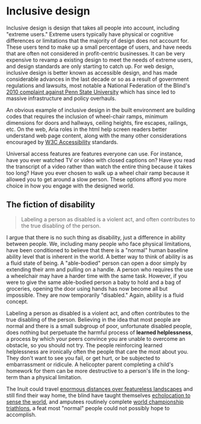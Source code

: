 # Inclusive design

Inclusive design is design that takes all people into account, including "extreme users." Extreme users typically have physical or cognitive differences or limitations that the majority of design does not account for. These users tend to make up a small percentage of users, and have needs that are often not considered in profit-centric businesses. It can be very expensive to revamp a existing design to meet the needs of extreme users, and design standards are only starting to catch up. For web design, inclusive design is better known as accessible design, and has made considerable advances in the last decade or so as a result of government regulations and lawsuits, most notable a National Federation of the Blind's [2010 complaint against Penn State University](https://nfb.org/node/1026) which has since led to massive infrastructure and policy overhauls.

An obvious example of inclusive design in the built environment are building codes that requires the inclusion of wheel-chair ramps, minimum dimensions for doors and hallways, ceiling heights, fire escapes, railings, etc. On the web, Aria roles in the html help screen readers better understand web page content, along with the many other considerations encouraged by [W3C Accessibility](https://www.w3.org/standards/webdesign/accessibility) standards.

Universal access features are features everyone can use. For instance, have you ever watched TV or video with closed captions on? Have you read the transcript of a video rather than watch the entire thing because it takes too long? Have you ever chosen to walk up a wheel chair ramp because it allowed you to get around a slow person. These options afford you more choice in how you engage with the designed world. 

## The fiction of disability

> Labeling a person as disabled is a violent act, and often contributes to the true disabling of the person.

I argue that there is no such thing as disability, just a difference in ability between people. We, including many people who face physical limitations, have been conditioned to believe that there is a "normal" human baseline ability level that is inherent in the world. A better way to think of ability is as a fluid state of being. A "able-bodied" person can open a door simply by extending their arm and pulling on a handle. A person who requires the use a wheelchair may have a harder time with the same task. However, if you were to give the same able-bodied person a baby to hold and a bag of groceries, opening the door using hands has now become all but impossible. They are now temporarily "disabled." Again, ability is a fluid concept.

Labeling a person as disabled is a violent act, and often contributes to the true disabling of the person. Believing in the idea that most people are normal and there is a small subgroup of poor, unfortunate disabled people, does nothing but perpetuate the harmful process of **learned helplessness**, a process by which your peers convince you are unable to overcome an obstacle, so you should not try. The people reinforcing learned helplessness are ironically often the people that care the most about you. They don't want to see you fail, or get hurt, or be subjected to embarrassment or ridicule. A helicopter parent completing a child's homework for them can be more destructive to a person's life in the long-term than a physical limitation.

The Inuit could travel [enormous distances over featureless landscapes](http://www.sensorystudies.org/inuit-orienting-traveling-along-familiar-horizons/) and still find their way home, the blind have taught themselves [echolocation to sense the world](https://www.youtube.com/watch?v=ob-P2a6Mrjs), and amputees routinely complete [world championship triathlons](http://www.scottrigsby.com/ach.html), a feat most "normal" people could not possibly hope to accomplish.

